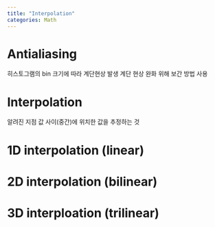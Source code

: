 ```yaml
---
title: "Interpolation"
categories: Math
---
```


# Antialiasing
히스토그램의 bin 크기에 따라 계단현상 발생
계단 현상 완화 위해 보간 방법 사용

# Interpolation
알려진 지점 값 사이(중간)에 위치한 값을 추정하는 것


# 1D interpolation (linear)

# 2D interpolation (bilinear)

# 3D interploation (trilinear)


